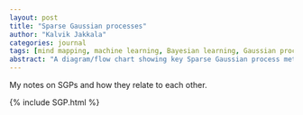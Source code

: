 ```yaml
---
layout: post
title: "Sparse Gaussian processes"
author: "Kalvik Jakkala"
categories: journal
tags: [mind mapping, machine learning, Bayesian learning, Gaussian processes]
abstract: "A diagram/flow chart showing key Sparse Gaussian process methods and how they relate to each other."
---
```


My notes on SGPs and how they relate to each other.

{% include SGP.html %}
